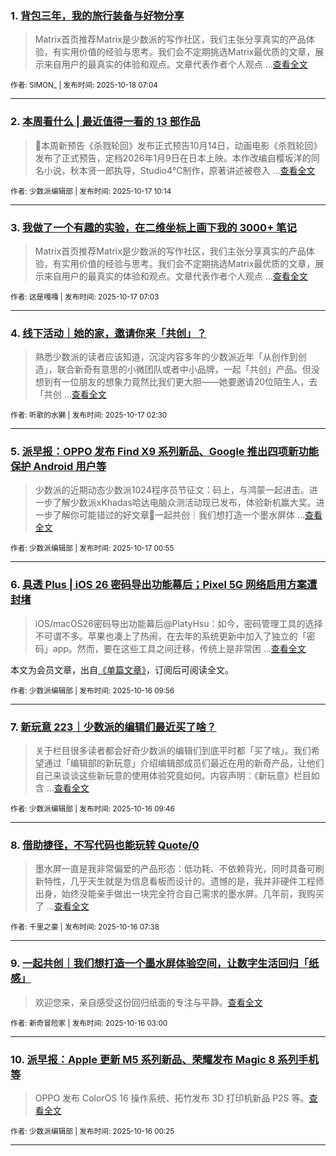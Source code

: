 ### 1. [背包三年，我的旅行装备与好物分享](https://sspai.com/post/103093)

> Matrix首页推荐Matrix是少数派的写作社区，我们主张分享真实的产品体验，有实用价值的经验与思考。我们会不定期挑选Matrix最优质的文章，展示来自用户的最真实的体验和观点。文章代表作者个人观点 ...[查看全文](https://sspai.com/post/103093) 

<sub>作者: SIMON_ | 发布时间: 2025-10-18 07:04</sub>

---


### 2. [本周看什么 | 最近值得一看的 13 部作品](https://sspai.com/post/103171)

> 📅本周新预告《杀戮轮回》发布正式预告10月14日，动画电影《杀戮轮回》发布了正式预告，定档2026年1月9日在日本上映。本作改编自樱坂洋的同名小说，秋本贤一郎执导，Studio4℃制作，原著讲述被卷入 ...[查看全文](https://sspai.com/post/103171) 

<sub>作者: 少数派编辑部 | 发布时间: 2025-10-17 10:14</sub>

---


### 3. [我做了一个有趣的实验，在二维坐标上画下我的 3000+ 笔记](https://sspai.com/post/103035)

> Matrix首页推荐Matrix是少数派的写作社区，我们主张分享真实的产品体验，有实用价值的经验与思考。我们会不定期挑选Matrix最优质的文章，展示来自用户的最真实的体验和观点。文章代表作者个人观点 ...[查看全文](https://sspai.com/post/103035) 

<sub>作者: 这是嘎嘎 | 发布时间: 2025-10-17 07:03</sub>

---


### 4. [线下活动｜她的家，邀请你来「共创」？](https://sspai.com/post/103132)

> 熟悉少数派的读者应该知道，沉淀内容多年的少数派近年「从创作到创造」，联合新奇有意思的小微团队或者中小品牌，一起「共创」产品。但没想到有一位朋友的想象力竟然比我们更大胆——她要邀请20位陌生人，去「共创 ...[查看全文](https://sspai.com/post/103132) 

<sub>作者: 听歌的水獭 | 发布时间: 2025-10-17 02:30</sub>

---


### 5. [派早报：OPPO 发布 Find X9 系列新品、Google 推出四项新功能保护 Android 用户等](https://sspai.com/post/103156)

> 少数派的近期动态少数派1024程序员节征文：码上，与鸿蒙一起进击。进一步了解少数派xKhadas哈达电脑众测活动现已发布，体验新机赢大奖。进一步了解你可能错过的好文章🔗一起共创｜我们想打造一个墨水屏体 ...[查看全文](https://sspai.com/post/103156) 

<sub>作者: 少数派编辑部 | 发布时间: 2025-10-17 00:55</sub>

---


### 6. [具透 Plus | iOS 26 密码导出功能幕后；Pixel 5G 网络启用方案遭封堵](https://sspai.com/prime/story/inside-release-notes-251016)

> iOS/macOS26密码导出功能幕后@PlatyHsu：如今，密码管理工具的选择不可谓不多。苹果也凑上了热闹，在去年的系统更新中加入了独立的「密码」app。然而，要在这些工具之间迁移，传统上是非常困 ...[查看全文](https://sspai.com/prime/story/inside-release-notes-251016)

本文为会员文章，出自[《单篇文章》](https://sspai.com/prime/precog/single)，订阅后可阅读全文。 

<sub>作者: 少数派编辑部 | 发布时间: 2025-10-16 09:56</sub>

---


### 7. [新玩意 223｜少数派的编辑们最近买了啥？](https://sspai.com/post/103144)

> 关于栏目很多读者都会好奇少数派的编辑们到底平时都「买了啥」。我们希望通过「编辑部的新玩意」介绍编辑部成员们最近在用的新奇产品，让他们自己来谈谈这些新玩意的使用体验究竟如何。内容声明：《新玩意》栏目如含 ...[查看全文](https://sspai.com/post/103144) 

<sub>作者: 少数派编辑部 | 发布时间: 2025-10-16 09:46</sub>

---


### 8. [借助捷径，不写代码也能玩转 Quote/0](https://sspai.com/post/102845)

> 墨水屏一直是我非常偏爱的产品形态：低功耗、不依赖背光，同时具备可刷新特性，几乎天生就是为信息看板而设计的。遗憾的是，我并非硬件工程师出身，始终没能亲手做出一块完全符合自己需求的墨水屏。几年前，我购买了 ...[查看全文](https://sspai.com/post/102845) 

<sub>作者: 千里之豪 | 发布时间: 2025-10-16 07:38</sub>

---


### 9. [一起共创｜我们想打造一个墨水屏体验空间，让数字生活回归「纸感」](https://sspai.com/post/103108)

> 欢迎您来，亲自感受这份回归纸面的专注与平静。[查看全文](https://sspai.com/post/103108) 

<sub>作者: 新奇冒险家 | 发布时间: 2025-10-16 03:00</sub>

---


### 10. [派早报：Apple 更新 M5 系列新品、荣耀发布 Magic 8 系列手机等](https://sspai.com/post/103129)

> OPPO 发布 ColorOS 16 操作系统、拓竹发布 3D 打印机新品 P2S 等。[查看全文](https://sspai.com/post/103129) 

<sub>作者: 少数派编辑部 | 发布时间: 2025-10-16 00:25</sub>

---

